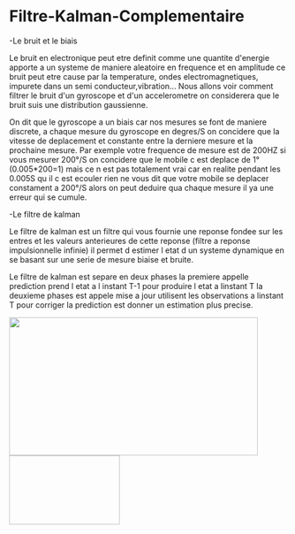 # Filtre-Kalman-Complementaire


-Le bruit et le biais

Le bruit en electronique peut etre definit comme une quantite d'energie apporte a un systeme de maniere aleatoire en frequence et en amplitude ce bruit peut etre cause par la temperature, ondes electromagnetiques, impurete dans un semi conducteur,vibration...
Nous allons voir comment filtrer le bruit d'un gyroscope et d'un accelerometre on considerera que le bruit suis une distribution gaussienne. 


On dit que le gyroscope a un biais car nos mesures se font de maniere discrete, a chaque mesure du gyroscope en degres/S on concidere que la vitesse de deplacement et constante entre la derniere mesure et la prochaine mesure. Par exemple votre frequence de mesure est de 200HZ si vous mesurer 200°/S on concidere que le mobile c est deplace de 1°(0.005*200=1) mais ce n est pas totalement vrai car en realite pendant les 0.005S qu il c est ecouler rien ne vous dit que votre mobile se deplacer constament a 200°/S alors on peut deduire qua chaque mesure il ya une erreur qui se cumule.


-Le filtre de kalman

Le filtre de kalman est un filtre qui vous fournie une reponse fondee sur les entres et les valeurs anterieures de cette reponse (filtre a reponse impulsionnelle infinie) il permet d estimer l etat d un systeme dynamique en se basant sur une serie de mesure biaise et bruite.

Le filtre de kalman est separe en deux phases la premiere appelle prediction prend l etat a l instant T-1 pour produire l etat a linstant T la deuxieme phases est appele mise a jour utilisent les observations a linstant T pour corriger la prediction est donner un estimation plus precise.





<img src="https://raw.githubusercontent.com/ul34/Filtre-Kalman-Complementaire/master/%20FK.png" width="450" height="250">

 
 

<img src=" " width="200" height="125">
